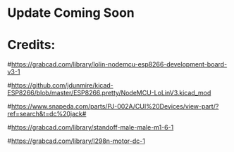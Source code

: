 # Update Coming Soon

# Credits: 

#https://grabcad.com/library/lolin-nodemcu-esp8266-development-board-v3-1

#https://github.com/jdunmire/kicad-ESP8266/blob/master/ESP8266.pretty/NodeMCU-LoLinV3.kicad_mod

#https://www.snapeda.com/parts/PJ-002A/CUI%20Devices/view-part/?ref=search&t=dc%20jack#

#https://grabcad.com/library/standoff-male-male-m1-6-1

#https://grabcad.com/library/l298n-motor-dc-1
